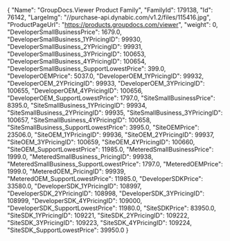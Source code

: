 {
    "Name": "GroupDocs.Viewer Product Family",
    "FamilyId": 179138,
    "Id": 76142,
    "LargeImg": "//purchase-api.dynabic.com/v1.2/files/115416.jpg",
    "ProductPageUrl": "https://products.groupdocs.com/viewer",
    "weight": 0,
    "DeveloperSmallBusinessPrice": 1679.0,
    "DeveloperSmallBusiness_1YPricingID": 99930,
    "DeveloperSmallBusiness_2YPricingID": 99931,
    "DeveloperSmallBusiness_3YPricingID": 100653,
    "DeveloperSmallBusiness_4YPricingID": 100654,
    "DeveloperSmallBusiness_SupportLowestPrice": 399.0,
    "DeveloperOEMPrice": 5037.0,
    "DeveloperOEM_1YPricingID": 99932,
    "DeveloperOEM_2YPricingID": 99933,
    "DeveloperOEM_3YPricingID": 100655,
    "DeveloperOEM_4YPricingID": 100656,
    "DeveloperOEM_SupportLowestPrice": 1797.0,
    "SiteSmallBusinessPrice": 8395.0,
    "SiteSmallBusiness_1YPricingID": 99934,
    "SiteSmallBusiness_2YPricingID": 99935,
    "SiteSmallBusiness_3YPricingID": 100657,
    "SiteSmallBusiness_4YPricingID": 100658,
    "SiteSmallBusiness_SupportLowestPrice": 3995.0,
    "SiteOEMPrice": 23506.0,
    "SiteOEM_1YPricingID": 99936,
    "SiteOEM_2YPricingID": 99937,
    "SiteOEM_3YPricingID": 100659,
    "SiteOEM_4YPricingID": 100660,
    "SiteOEM_SupportLowestPrice": 11985.0,
    "MeteredSmallBusinessPrice": 1999.0,
    "MeteredSmallBusiness_PricingID": 99938,
    "MeteredSmallBusiness_SupportLowestPrice": 1797.0,
    "MeteredOEMPrice": 1999.0,
    "MeteredOEM_PricingID": 99939,
    "MeteredOEM_SupportLowestPrice": 11985.0,
    "DeveloperSDKPrice": 33580.0,
    "DeveloperSDK_1YPricingID": 108997,
    "DeveloperSDK_2YPricingID": 108998,
    "DeveloperSDK_3YPricingID": 108999,
    "DeveloperSDK_4YPricingID": 109000,
    "DeveloperSDK_SupportLowestPrice": 11980.0,
    "SiteSDKPrice": 83950.0,
    "SiteSDK_1YPricingID": 109221,
    "SiteSDK_2YPricingID": 109222,
    "SiteSDK_3YPricingID": 109223,
    "SiteSDK_4YPricingID": 109224,
    "SiteSDK_SupportLowestPrice": 39950.0
}